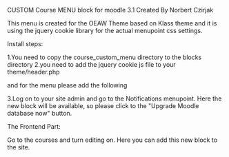 CUSTOM Course MENU block for moodle 3.1 Created By Norbert Czirjak

This menu is created for the OEAW Theme based on Klass theme and it is using the jquery cookie library for the actual menupoint css settings.


Install steps:

1.You need to copy the course_custom_menu directory to the blocks directory
2.you need to add the jquery cookie js file to your theme/header.php
<script type="text/javascript" src="YOUR URL/jquery.cookie.js"></script>

and for the menu please add the following 

<script type="text/javascript">
                
        $(document).ready(function(){
               
            /* 
             * The block menu JQuery commands
             * hide all menupoint in the first load */
            
            $(".oeaw_custom_menu_content").hide();
            $(".oeaw_custom_menu_root").css('background-color', '#b9b9b9');
            
            $(".oeaw_custom_menu_content_row a").click(function(){        
                var id = $(this).attr('id');
                
                //removie cookie
                $.removeCookie("clickedName");     
                // create a new cookie, 7 days lifetime and it will available
                // in the whole site -> /
                $.cookie("clickedName",id , {expires: 7, path:'/'});
                
                var oldClass = $("#"+id).attr('class');                
                var newClass = oldClass+' active';     
                $("#"+id).removeClass( oldClass ).addClass( newClass);                  
                $("#"+id).css('color', 'black');
                
            }); 
            
            if($.cookie("clickedName") != null){
                            
                var cookieName = $.cookie("clickedName");                
                var oldClass = $("#"+cookieName).attr('class');
                var newClass = oldClass+' active';
                $("#"+cookieName).removeClass( oldClass ).addClass( newClass);                        
                $("#"+cookieName).css('color', 'black');                
            }
            
            
            // if the user clicked to the root text
            $(".oeaw_custom_menu_root_header a").click(function(){  
                $(".oeaw_custom_menu_root").css('background-color', '#b9b9b9');
                //hide all menupoint
                $(".oeaw_custom_menu_content").hide();
                // get the clicked id
                var id = $(this).attr('id');
                var newId = id;
                //removie cookie
                $.removeCookie("menuName");     
                // create a new cookie, 7 days lifetime and it will available
                // in the whole site -> /
                $.cookie("menuName", newId, {expires: 7, path:'/'});
                //we change the root to the content in the class name
                newId = newId.replace("cmr", "cmc");        
                //and we add the active class to it
                var oldClass = $("#"+newId).attr('class');
                var newClass = oldClass+' active';                
                
                $("#"+newId).removeClass( oldClass ).addClass( newClass);        
                //show the new class in the selected menu content
                $("#"+newId).show();                
                
                var arr = newId.split("_");                
                var headerClass = "oeaw_custom_menu_root_"+arr[2];                
                $("#"+headerClass).css('background-color', '#016771');
                
            });   
            
            //if we already have a cookie then change the classes
            if($.cookie("menuName") != null){
                            
                var cookieName = $.cookie("menuName");
                var openedMenu = cookieName.replace("cmr", "cmc"); 
                var oldClass = $("#"+openedMenu).attr('class');
                var newClass = oldClass+' active';

                var arr = cookieName.split("_");
                var headerClass = "oeaw_custom_menu_root_"+arr[2];                
                $("#"+headerClass).css('background-color', '#016771');
                
                $("#"+openedMenu).removeClass( oldClass ).addClass( newClass);        
                $("#"+openedMenu).show();
                
                
                
            }
            
        });
    </script>
	
3.Log on to your site admin and go to the Notifications menupoint. Here the new block will be available, so please click to the "Upgrade Moodle database now" button.

The Frontend Part:

Go to the courses and  turn editing on. Here you can add this new block to the site.